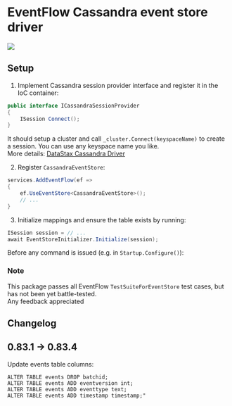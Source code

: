 
# EventFlow Cassandra event store driver

<a href="https://www.nuget.org/packages/Pagaspot.EventFlow.Cassandra.EventStore/"><img src="https://img.shields.io/nuget/v/Pagaspot.EventFlow.Cassandra.EventStore.svg" /></a>

## Setup

1. Implement Cassandra session provider interface and register it in the IoC container:
```csharp
public interface ICassandraSessionProvider
{
    ISession Connect();
}
```
It should setup a cluster and call `_cluster.Connect(keyspaceName)` to create a session.
You can use any keyspace name you like.    
More details: [DataStax Cassandra Driver](https://github.com/datastax/csharp-driver#basic-usage)

2. Register `CassandraEventStore`:
```csharp
services.AddEventFlow(ef =>
{
    ef.UseEventStore<CassandraEventStore>();
    // ...
}
```

3. Initialize mappings and ensure the table exists by running:
```csharp
ISession session = // ...
await EventStoreInitializer.Initialize(session);
```
Before any command is issued (e.g. in `Startup.Configure()`): 


### Note

This package passes all EventFlow `TestSuiteForEventStore` test cases, but has not been yet battle-tested.  
Any feedback appreciated

## Changelog

## 0.83.1 -> 0.83.4

Update events table columns:
```
ALTER TABLE events DROP batchid;
ALTER TABLE events ADD eventversion int;
ALTER TABLE events ADD eventtype text;
ALTER TABLE events ADD timestamp timestamp;"
```